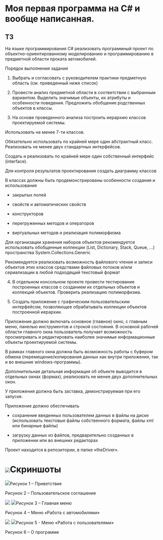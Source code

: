 # Моя первая программа на C# и вообще написанная.

## ТЗ

На языке программирования C# реализовать программный проект по объектно-ориентированному моделированию и программированию в предметной области проката автомобилей.

Порядок выполнения задания

1. Выбрать и согласовать с руководителем практики предметную область (см. приведенный ниже список)

2. Провести анализ предметной области в соответствии с выбранным вариантом. Выделить значимые объекты, их атрибуты и особенности поведения. Предложить обобщение родственных объектов в классы.

3. На основе проведенного анализа построить иерархию классов проектируемой системы.

Использовать на менее 7-ти классов.

Обязательно использовать по крайней мере один абстрактный класс. Реализовать не менее двух стандартных интерфейсов.

Создать и реализовать по крайней мере один собственный интерфейс (interface).

Для контроля результатов проектирования создать диаграмму классов

В классах должны быть продемонстрированы особенности создания и использования

- закрытых полей

- свойств и автоматических свойств

- конструкторов

- перегруженных методов и операторов

- виртуальных методов и реализация полиморфизма

Для организации хранения наборов объектов рекомендуется использовать обобщенные коллекции (List, Dictionary, Stack, Queue, …) пространства System.Collections.Generic

Рекомендуется реализовать возможность файлового чтения и записи объектов этих классов средствами файловых потоков и/или сериализации в любой подходящий текстовый формат

4. В отдельном консольном проекте провести тестирование построенных классов с созданием их отдельных объектов и коллекций объектов. Проверить реализацию полиморфизма.

5. Создать приложение с графическим пользовательским интерфейсом, позволяющее обрабатывать коллекции объектов построенной иерархии.

Приложение должно включать основное (главное) окно, с главным меню, панелью инструментов и строкой состояния. В основной рабочей области главного окна пользователь получает возможность просматривать и редактировать наиболее значимые информационные объекты проектируемой системы.

В рамках главного окна должна быть возможность работы с буфером обмена (перемещение/копирования данных как внутри приложения, так и во внешние windows-программы).

Дополнительная детальная информация об объекте выводится в отдельных окнах (формах), реализовать не менее двух дополнительных окон.

У приложения должна быть заставка, демонстрируемая при его запуске.

Приложение должно обеспечивать

- сохранение введенных пользователем данных в файлы на диске (использовать текстовые файлы собственного формата, файлы xml или бинарные файлы)

- загрузку данных из файлов, предварительно созданных в приложении или во внешних редакторах

Проект находится в репозитории, в папке «theDriver».

# ![](RackMultipart20210625-4-1cb3em9_html_f757fb625c7de9ca.png)Скриншоты

![](RackMultipart20210625-4-1cb3em9_html_ad289c5e515bd47.png)Рисунок 1 – Приветствие

Рисунок 2 – Пользовательское соглашение

![](RackMultipart20210625-4-1cb3em9_html_c5bb170850507d26.png) ![](RackMultipart20210625-4-1cb3em9_html_87b97c0c33f57ccd.png)Рисунок 3 – Главная меню

Рисунок 4 – Меню «Работа с автомобилями»

![](RackMultipart20210625-4-1cb3em9_html_c38dfd6f61f1cc51.png) ![](RackMultipart20210625-4-1cb3em9_html_3e3d839f6415671f.png)Рисунок 5 - Меню «Работа с пользователями»

Рисунок 6 – О программе

